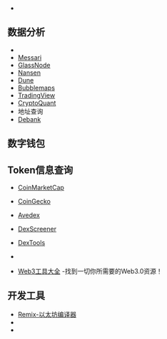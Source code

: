 - []()

## 数据分析
- []()
- [Messari](https://messari.io/)
- [GlassNode](https://studio.glassnode.com/home)
- [Nansen](https://pro.nansen.ai/)
- [Dune](https://dune.com/home)
- [Bubblemaps](https://app.bubblemaps.io/eth/)
- [TradingView](https://cn.tradingview.com/markets/cryptocurrencies/)
- [CryptoQuant](https://cryptoquant.com/analytics/dashboard)
- 地址查询
- [Debank](https://debank.com/)
## 数字钱包

## Token信息查询

- [CoinMarketCap](https://coinmarketcap.com/)
- [CoinGecko](https://www.coingecko.com/)
- [Avedex](https://avedex.cc/home)
- [DexScreener](https://dexscreener.com/)
- [DexTools](https://www.dextools.io/app/cn/ether/pairs)
- []()


- [Web3工具大全](https://www.useweb3.xyz/) -找到一切你所需要的Web3.0资源！


## 开发工具
- [Remix-以太坊编译器](https://remix.ethereum.org/)
- []()
- []()